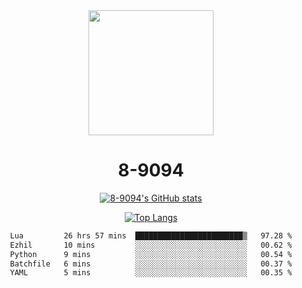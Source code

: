 <div align="center">
  <img src="[https://avatars.githubusercontent.com/u/73003857?v=4](https://cdn.discordapp.com/attachments/1022673925198577677/1105917345601433670/9094.png)" width="200px"/>
  <h1>8-9094</h1>

[![8-9094's GitHub stats](https://github-readme-stats.vercel.app/api?username=8-9094&show_icons=true&theme=synthwave)](https://github.com/anuraghazra/github-readme-stats)

[![Top Langs](https://github-readme-stats.vercel.app/api/top-langs/?username=8-9094&layout=compact&theme=synthwave)](https://github.com/Wrath-cyber/github-readme-stats)
 
<!--START_SECTION:waka-->

```txt
Lua         26 hrs 57 mins  ████████████████████████▒   97.28 %
Ezhil       10 mins         ░░░░░░░░░░░░░░░░░░░░░░░░░   00.62 %
Python      9 mins          ░░░░░░░░░░░░░░░░░░░░░░░░░   00.54 %
Batchfile   6 mins          ░░░░░░░░░░░░░░░░░░░░░░░░░   00.37 %
YAML        5 mins          ░░░░░░░░░░░░░░░░░░░░░░░░░   00.35 %
```

<!--END_SECTION:waka-->

